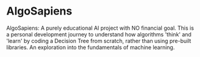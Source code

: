 # AlgoSapiens
AlgoSapiens: A purely educational AI project with NO financial goal. This is a personal development journey to understand how algorithms 'think' and 'learn' by coding a Decision Tree from scratch, rather than using pre-built libraries. An exploration into the fundamentals of machine learning.
